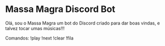# Massa Magra Discord Bot

Olá, sou o Massa Magra um bot do Discord criado para dar boas vindas, e talvez tocar umas músicas!!!

Comandos:
!play <Youtube URL>
!next
!clear
!fila
